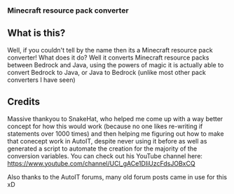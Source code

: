 ### Minecraft resource pack converter

## What is this?
Well, if you couldn't tell by the name then its a Minecraft resource pack converter! What does it do? Well it converts Minecraft resource packs between Bedrock and Java, using the powers of magic it is actually able to convert Bedrock to Java, or Java to Bedrock (unlike most other pack converters I have seen)

## Credits
Massive thankyou to SnakeHat, who helped me come up with a way better concept for how this would work (because no one likes re-writing if statements over 1000 times) and then helping me figuring out how to make that conecept work in AutoIT, despite never using it before as well as generated a script to automate the creation for the majority of the conversion variables. You can check out his YouTube channel here: https://www.youtube.com/channel/UCl_gACe1DIiUzcFdsJOBxCQ

Also thanks to the AutoIT forums, many old forum posts came in use for this xD
